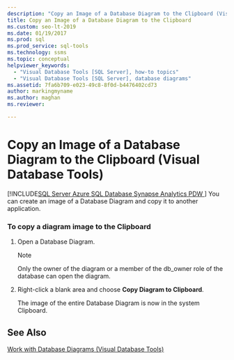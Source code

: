 ```yaml
---
description: "Copy an Image of a Database Diagram to the Clipboard (Visual Database Tools)"
title: Copy an Image of a Database Diagram to the Clipboard
ms.custom: seo-lt-2019
ms.date: 01/19/2017
ms.prod: sql
ms.prod_service: sql-tools
ms.technology: ssms
ms.topic: conceptual
helpviewer_keywords: 
  - "Visual Database Tools [SQL Server], how-to topics"
  - "Visual Database Tools [SQL Server], database diagrams"
ms.assetid: 7fa6b709-e023-49c8-8f0d-b4476402cd73
author: markingmyname
ms.author: maghan
ms.reviewer: 

---
```

# Copy an Image of a Database Diagram to the Clipboard (Visual Database Tools)
[!INCLUDE[SQL Server Azure SQL Database Synapse Analytics PDW ](../../includes/applies-to-version/sql-asdb-asdbmi-asa-pdw.md)]
You can create an image of a Database Diagram and copy it to another application.  
  
### To copy a diagram image to the Clipboard  
  
1.  Open a Database Diagram.  
  
    > [!NOTE]  
    > Only the owner of the diagram or a member of the db_owner role of the database can open the diagram.  
  
2.  Right-click a blank area and choose **Copy Diagram to Clipboard**.  
  
    The image of the entire Database Diagram is now in the system Clipboard.  
  
## See Also  
[Work with Database Diagrams &#40;Visual Database Tools&#41;](../../ssms/visual-db-tools/work-with-database-diagrams-visual-database-tools.md)  
  
